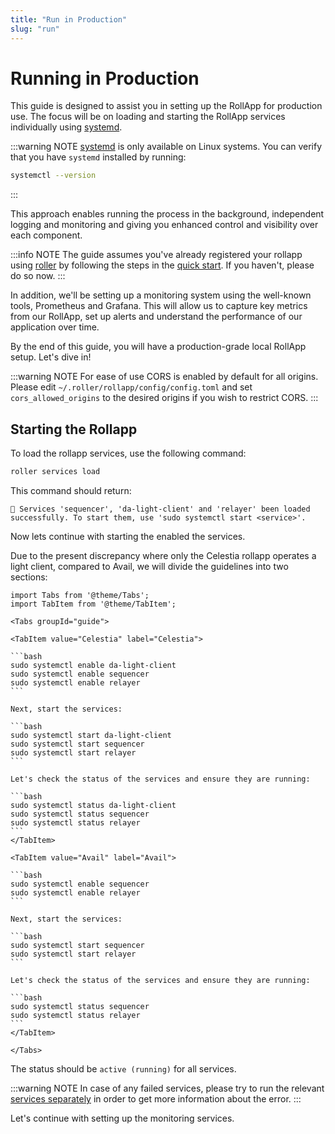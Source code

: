 ```yaml
---
title: "Run in Production"
slug: "run"
---
```


# Running in Production

This guide is designed to assist you in setting up the RollApp for production use. The focus will be on loading and starting the RollApp services individually using [systemd](https://en.wikipedia.org/wiki/Systemd#:~:text=Systemd%20is%20a%20software%20suite,space%20and%20manage%20user%20processes.).

:::warning NOTE
[systemd](https://en.wikipedia.org/wiki/Systemd#:~:text=Systemd%20is%20a%20software%20suite,space%20an`0manage%20user%20processes.) is only available on Linux systems.
You can verify that you have `systemd` installed by running:

```bash
systemctl --version
 ```

:::

This approach enables running the process in the background, independent logging and monitoring and giving you enhanced control and visibility over each component.

:::info NOTE
The guide assumes you've already registered your rollapp using [roller](../roller.md) by following the steps in the [quick start](../quick-start/roller-quick/install).
If you haven't, please do so now.
:::

In addition, we'll be setting up a monitoring system using the well-known tools, Prometheus and Grafana. This will allow us to capture key metrics from our RollApp, set up alerts and understand the performance of our application over time.

By the end of this guide, you will have a production-grade local RollApp setup. Let's dive in!

:::warning NOTE
For ease of use CORS is enabled by default for all origins. Please edit `~/.roller/rollapp/config/config.toml` and 
set `cors_allowed_origins` to the desired origins if you wish to restrict CORS.
:::

## Starting the Rollapp

To load the rollapp services, use the following command:

```bash
roller services load
```

This command should return:

```
💈 Services 'sequencer', 'da-light-client' and 'relayer' been loaded successfully. To start them, use 'sudo systemctl start <service>'.
```

Now lets continue with starting the enabled the services.

Due to the present discrepancy where only the Celestia rollapp operates a light client, compared to Avail, we will divide the guidelines into two sections:

````mdx-code-block
import Tabs from '@theme/Tabs';
import TabItem from '@theme/TabItem';

<Tabs groupId="guide">

<TabItem value="Celestia" label="Celestia">

```bash
sudo systemctl enable da-light-client
sudo systemctl enable sequencer
sudo systemctl enable relayer
```

Next, start the services:

```bash
sudo systemctl start da-light-client
sudo systemctl start sequencer
sudo systemctl start relayer
```

Let's check the status of the services and ensure they are running:

```bash
sudo systemctl status da-light-client
sudo systemctl status sequencer
sudo systemctl status relayer
```
</TabItem>

<TabItem value="Avail" label="Avail">

```bash
sudo systemctl enable sequencer
sudo systemctl enable relayer
```

Next, start the services:

```bash
sudo systemctl start sequencer
sudo systemctl start relayer
```

Let's check the status of the services and ensure they are running:

```bash
sudo systemctl status sequencer
sudo systemctl status relayer
```
</TabItem>

</Tabs>
````

The status should be `active (running)` for all services.

:::warning NOTE
In case of any failed services, please try to run the relevant [services separately](../adv-guide/roller-adv/da-light-client.md) in order to get more information about the error.
:::

Let's continue with setting up the monitoring services.
